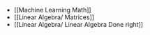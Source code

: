 - [[Machine Learning Math]]
- [[Linear Algebra/ Matrices]]
- [[Linear Algebra/ Linear Algebra Done right]]